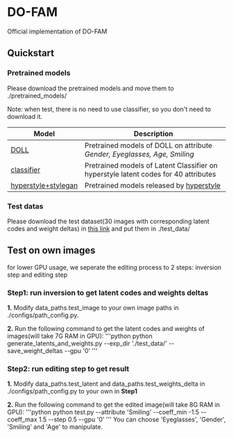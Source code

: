 # DO-FAM
Official implementation of DO-FAM

## Quickstart
### Pretrained models
Please download the pretrained models and move them to ./pretrained_models/

Note: when test, there is no need to use classifier, so you don't need to download it.

|  Model   | Description  |
|  ----  | ----  |
| [DOLL](https://drive.google.com/drive/folders/1N2B1UFjqwRNK5ZydCIa_6QEYKiH6PGYE)  | Pretrained models of DOLL on attribute *Gender, Eyeglasses, Age, Smiling*|
| [classifier](https://drive.google.com/drive/folders/1YWxoMKx6k9XCZZfCLJNSIUYOH0JNLgFF)  | Pretrained models of Latent Classifier on hyperstyle latent codes for 40 attributes|
| [hyperstyle+stylegan](https://drive.google.com/file/d/1C3dEIIH1y8w1-zQMCyx7rDF0ndswSXh4/view) | Pretrained models released by [hyperstyle](https://github.com/yuval-alaluf/hyperstyle) |

### Test datas
Please download the test dataset(30 images with corresponding latent codes and weight deltas) in [this link](https://drive.google.com/drive/folders/1DkDyM_kHJrKjo4C37irwdrEWnZpNfK2C) and put them in ./test_data/



## Test on own images
for lower GPU usage, we seperate the editing process to 2 steps: inversion step and editing step

### Step1: run inversion to get latent codes and weights deltas
**1.**  Modify data_paths.test_image to your own image paths in ./configs/path_config.py.

**2.** Run the following command to get the latent codes and weights of images(will take 7G RAM in GPU):
'''python
python generate_latents_and_weights.py  --exp_dir './test_data/' --save_weight_deltas --gpu '0'
'''

### Step2: run editing step to get result
**1.** Modify data_paths.test_latent and data_paths.test_weights_delta in ./configs/path_config.py  to your own in **Step1**

**2.** Run the following command to get the edited image(will take 8G RAM in GPU):
'''python
python test.py --attribute 'Smiling' --coeff_min -1.5 --coeff_max 1.5 --step 0.5 --gpu '0'
'''
You can choose 'Eyeglasses', 'Gender', 'Smiling' and 'Age' to manipulate.